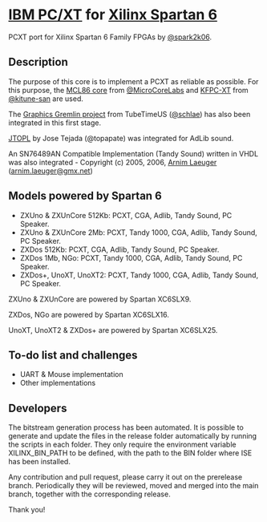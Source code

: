 # [IBM PC/XT](https://en.wikipedia.org/wiki/IBM_Personal_Computer_XT) for [Xilinx Spartan 6](https://www.xilinx.com/products/silicon-devices/fpga/spartan-6.html)

PCXT port for Xilinx Spartan 6 Family FPGAs by [@spark2k06](https://github.com/spark2k06/).

## Description

The purpose of this core is to implement a PCXT as reliable as possible. For this purpose, the [MCL86 core](https://github.com/MicroCoreLabs/Projects/tree/master/MCL86) from [@MicroCoreLabs](https://github.com/MicroCoreLabs/) and [KFPC-XT](https://github.com/kitune-san/KFPC-XT) from [@kitune-san](https://github.com/kitune-san) are used.

The [Graphics Gremlin project](https://github.com/schlae/graphics-gremlin) from TubeTimeUS ([@schlae](https://github.com/schlae)) has also been integrated in this first stage.

[JTOPL](https://github.com/jotego/jtopl) by Jose Tejada (@topapate) was integrated for AdLib sound.

An SN76489AN Compatible Implementation (Tandy Sound) written in VHDL was also integrated - Copyright (c) 2005, 2006, [Arnim Laeuger](https://github.com/devsaurus) (arnim.laeuger@gmx.net)

## Models powered by Spartan 6

* ZXUno & ZXUnCore 512Kb: PCXT, CGA, Adlib, Tandy Sound, PC Speaker.
* ZXUno & ZXUnCore 2Mb: PCXT, Tandy 1000, CGA, Adlib, Tandy Sound, PC Speaker.
* ZXDos 512Kb: PCXT, CGA, Adlib, Tandy Sound, PC Speaker.
* ZXDos 1Mb, NGo: PCXT, Tandy 1000, CGA, Adlib, Tandy Sound, PC Speaker.
* ZXDos+, UnoXT, UnoXT2: PCXT, Tandy 1000, CGA, Adlib, Tandy Sound, PC Speaker.

ZXUno & ZXUnCore are powered by Spartan XC6SLX9.

ZXDos, NGo are powered by Spartan XC6SLX16.

UnoXT, UnoXT2 & ZXDos+ are powered by Spartan XC6SLX25.

## To-do list and challenges

* UART & Mouse implementation
* Other implementations

## Developers

The bitstream generation process has been automated. It is possible to generate and update the files in the release folder automatically by running the scripts in each folder. They only require the environment variable XILINX_BIN_PATH to be defined, with the path to the BIN folder where ISE has been installed.

Any contribution and pull request, please carry it out on the prerelease branch. Periodically they will be reviewed, moved and merged into the main branch, together with the corresponding release.

Thank you!

